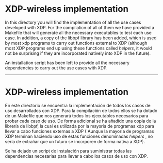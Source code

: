 # XDP-wireless implementation

In this directory you will find the implementation of all the use cases developed with XDP. For the compilation of all of them we have provided a Makefile that will generate all the necessary executables to test each use case. In addition, a copy of the libbpf library has been added, which is used by most xdp programs to carry out functions external to XDP (although most XDP programs end up using these functions called _helpers_, it would not be surprising if they are incorporated natively into XDP in the future).

An installation script has been left to provide all the necessary dependencies to carry out the use cases with XDP. 


---

# XDP-wireless implementation

En este directorio se encuentra la implementación de todos los casos de uso desarrollados con XDP. Para la compilación de todos ellos se ha dotado de un Makefile que nos generará todos los ejecutables necesarios para probar cada caso de uso. De forma adicional se ha añadido una copia de la librería de libbpf, la cual es utilizada por la mayoria de programas xdp para llevar a cabo funciones externas a XDP ( Aunque la mayoria de programas XDP terminan haciendo uso de estas funciones denominadas _helpers_ , no sería de extrañar que un futuro se incorporen de forma nativa a XDP).

Se ha dejado un script de instalación para suministrar todas las dependencias necesarias para llevar a cabo los casos de uso con XDP. 
